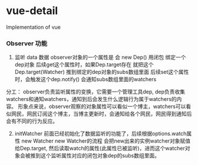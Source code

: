 # vue-detail
Implementation of vue

### Observer 功能

1. 监听 data 数据
   observer对象的一个属性是  会 new Dep() 用闭包  绑定一个dep对象
   后续get这个属性时，如果Dep.target存在 就把这个Dep.target(Watcher) 推到绑定的dep对象的subs数组里面
   后续set这个属性时，会触发这个dep.notify()  会通知subs数组里面的watchers

分工： observer负责监听属性的变换，它需要一个管理工具dep, dep负责收集watchers和通知watchers，通知到后会发生什么逻辑行为属于watchers的内容。 形象点来说，observer观察的对象属性可以看似一个博主，watchers可以看似网民，网民订阅这个博主，当博主更新时，会通知给各个网民，网民得到通知后会有不同的行为反应。

2. initWatcher
   前面已经初始化了数据监听的功能了，后续根据options.watch属性 new Watcher
   new Watcher的流程 会把new出来的实例watcher对象赋值给Dep.target, 然后读取watch的属性(此属性已被监听)，进而这个watcher对象会被推到这个监听属性对应的闭包对象dep的subs数组里面。
